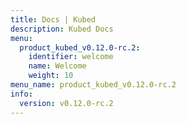 ```yaml
---
title: Docs | Kubed
description: Kubed Docs
menu:
  product_kubed_v0.12.0-rc.2:
    identifier: welcome
    name: Welcome
    weight: 10
menu_name: product_kubed_v0.12.0-rc.2
info:
  version: v0.12.0-rc.2
---
```


